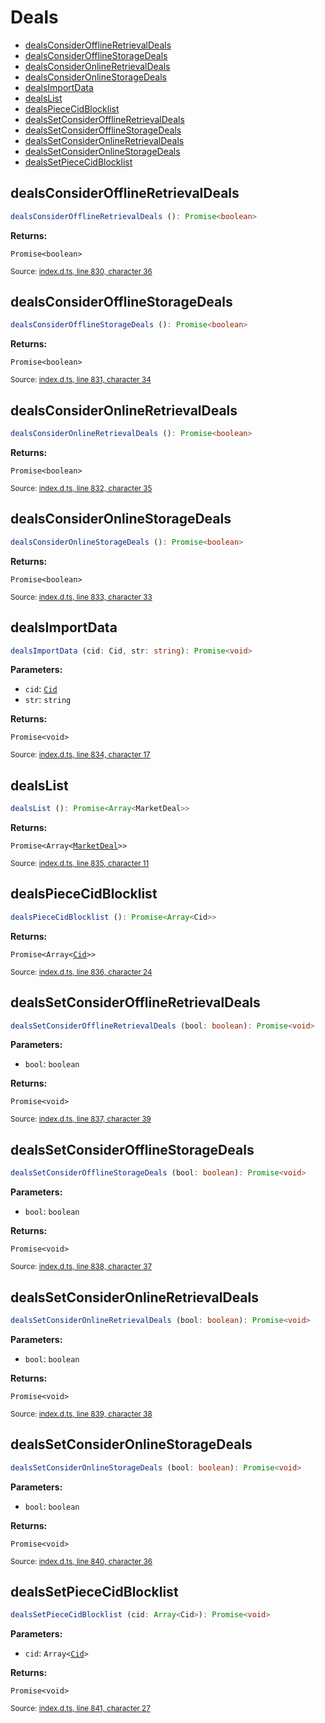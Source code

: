 <!-- Code generated by github.com/filecoin-shipyard/js-lotus-client/docgen. DO NOT EDIT. -->
# Deals



* [dealsConsiderOfflineRetrievalDeals](deals.md#dealsconsiderofflineretrievaldeals)
* [dealsConsiderOfflineStorageDeals](deals.md#dealsconsiderofflinestoragedeals)
* [dealsConsiderOnlineRetrievalDeals](deals.md#dealsconsideronlineretrievaldeals)
* [dealsConsiderOnlineStorageDeals](deals.md#dealsconsideronlinestoragedeals)
* [dealsImportData](deals.md#dealsimportdata)
* [dealsList](deals.md#dealslist)
* [dealsPieceCidBlocklist](deals.md#dealspiececidblocklist)
* [dealsSetConsiderOfflineRetrievalDeals](deals.md#dealssetconsiderofflineretrievaldeals)
* [dealsSetConsiderOfflineStorageDeals](deals.md#dealssetconsiderofflinestoragedeals)
* [dealsSetConsiderOnlineRetrievalDeals](deals.md#dealssetconsideronlineretrievaldeals)
* [dealsSetConsiderOnlineStorageDeals](deals.md#dealssetconsideronlinestoragedeals)
* [dealsSetPieceCidBlocklist](deals.md#dealssetpiececidblocklist)

## dealsConsiderOfflineRetrievalDeals

```ts
dealsConsiderOfflineRetrievalDeals (): Promise<boolean>
```

**Returns:**

<code>Promise&lt;boolean&gt;</code>

<small>Source: [index.d.ts, line 830, character 36](https://github.com/filecoin-shipyard/js-lotus-client-rpc/blob/master/index.d.ts#L830)</small>

## dealsConsiderOfflineStorageDeals

```ts
dealsConsiderOfflineStorageDeals (): Promise<boolean>
```

**Returns:**

<code>Promise&lt;boolean&gt;</code>

<small>Source: [index.d.ts, line 831, character 34](https://github.com/filecoin-shipyard/js-lotus-client-rpc/blob/master/index.d.ts#L831)</small>

## dealsConsiderOnlineRetrievalDeals

```ts
dealsConsiderOnlineRetrievalDeals (): Promise<boolean>
```

**Returns:**

<code>Promise&lt;boolean&gt;</code>

<small>Source: [index.d.ts, line 832, character 35](https://github.com/filecoin-shipyard/js-lotus-client-rpc/blob/master/index.d.ts#L832)</small>

## dealsConsiderOnlineStorageDeals

```ts
dealsConsiderOnlineStorageDeals (): Promise<boolean>
```

**Returns:**

<code>Promise&lt;boolean&gt;</code>

<small>Source: [index.d.ts, line 833, character 33](https://github.com/filecoin-shipyard/js-lotus-client-rpc/blob/master/index.d.ts#L833)</small>

## dealsImportData

```ts
dealsImportData (cid: Cid, str: string): Promise<void>
```

**Parameters:**

* `cid`: [`Cid`](../types.md#cid)
* `str`: <code>string</code>

**Returns:**

<code>Promise&lt;void&gt;</code>

<small>Source: [index.d.ts, line 834, character 17](https://github.com/filecoin-shipyard/js-lotus-client-rpc/blob/master/index.d.ts#L834)</small>

## dealsList

```ts
dealsList (): Promise<Array<MarketDeal>>
```

**Returns:**

<code>Promise&lt;Array&lt;<a href="../types.md#marketdeal">MarketDeal</a>&gt;&gt;</code>

<small>Source: [index.d.ts, line 835, character 11](https://github.com/filecoin-shipyard/js-lotus-client-rpc/blob/master/index.d.ts#L835)</small>

## dealsPieceCidBlocklist

```ts
dealsPieceCidBlocklist (): Promise<Array<Cid>>
```

**Returns:**

<code>Promise&lt;Array&lt;<a href="../types.md#cid">Cid</a>&gt;&gt;</code>

<small>Source: [index.d.ts, line 836, character 24](https://github.com/filecoin-shipyard/js-lotus-client-rpc/blob/master/index.d.ts#L836)</small>

## dealsSetConsiderOfflineRetrievalDeals

```ts
dealsSetConsiderOfflineRetrievalDeals (bool: boolean): Promise<void>
```

**Parameters:**

* `bool`: <code>boolean</code>

**Returns:**

<code>Promise&lt;void&gt;</code>

<small>Source: [index.d.ts, line 837, character 39](https://github.com/filecoin-shipyard/js-lotus-client-rpc/blob/master/index.d.ts#L837)</small>

## dealsSetConsiderOfflineStorageDeals

```ts
dealsSetConsiderOfflineStorageDeals (bool: boolean): Promise<void>
```

**Parameters:**

* `bool`: <code>boolean</code>

**Returns:**

<code>Promise&lt;void&gt;</code>

<small>Source: [index.d.ts, line 838, character 37](https://github.com/filecoin-shipyard/js-lotus-client-rpc/blob/master/index.d.ts#L838)</small>

## dealsSetConsiderOnlineRetrievalDeals

```ts
dealsSetConsiderOnlineRetrievalDeals (bool: boolean): Promise<void>
```

**Parameters:**

* `bool`: <code>boolean</code>

**Returns:**

<code>Promise&lt;void&gt;</code>

<small>Source: [index.d.ts, line 839, character 38](https://github.com/filecoin-shipyard/js-lotus-client-rpc/blob/master/index.d.ts#L839)</small>

## dealsSetConsiderOnlineStorageDeals

```ts
dealsSetConsiderOnlineStorageDeals (bool: boolean): Promise<void>
```

**Parameters:**

* `bool`: <code>boolean</code>

**Returns:**

<code>Promise&lt;void&gt;</code>

<small>Source: [index.d.ts, line 840, character 36](https://github.com/filecoin-shipyard/js-lotus-client-rpc/blob/master/index.d.ts#L840)</small>

## dealsSetPieceCidBlocklist

```ts
dealsSetPieceCidBlocklist (cid: Array<Cid>): Promise<void>
```

**Parameters:**

* `cid`: <code>Array&lt;<a href="../types.md#cid">Cid</a>&gt;</code>

**Returns:**

<code>Promise&lt;void&gt;</code>

<small>Source: [index.d.ts, line 841, character 27](https://github.com/filecoin-shipyard/js-lotus-client-rpc/blob/master/index.d.ts#L841)</small>
